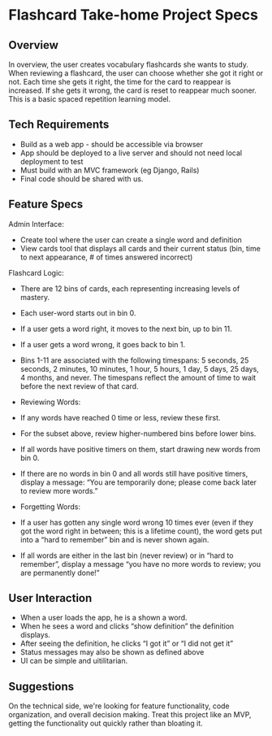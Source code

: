 Flashcard Take-home Project Specs
=================================

Overview
--------
In overview, the user creates vocabulary flashcards she wants to study. When reviewing a flashcard, the user can choose whether she got it right or not. Each time she gets it right, the time for the card to reappear is increased. If she gets it wrong, the card is reset to reappear much sooner. This is a basic spaced repetition learning model.

Tech Requirements
--------
- Build as a web app - should be accessible via browser
- App should be deployed to a live server and should not need local deployment to test
- Must build with an MVC framework (eg Django, Rails)
- Final code should be shared with us. 

Feature Specs
--------
Admin Interface:
- Create tool where the user can create a single word and definition
- View cards tool that displays all cards and their current status (bin, time to next appearance, # of times answered incorrect)

Flashcard Logic:
- There are 12 bins of cards, each representing increasing levels of mastery.
 - Each user-word starts out in bin 0.
 - If a user gets a word right, it moves to the next bin, up to bin 11.
 - If a user gets a word wrong, it goes back to bin 1.
 - Bins 1-11 are associated with the following timespans:  5 seconds, 25 seconds, 2 minutes, 10 minutes, 1 hour, 5 hours, 1 day, 5 days, 25 days, 4 months, and never. The timespans reflect the amount of time to wait before the next review of that card.

- Reviewing Words:
 - If any words have reached 0 time or less, review these first.
  - For the subset above, review higher-numbered bins before lower bins.
 - If all words have positive timers on them, start drawing new words from bin 0.
 - If there are no words in bin 0 and all words still have positive timers, display a message: “You are temporarily done; please come back later to review more words.”

- Forgetting Words:
 - If a user has gotten any single word wrong 10 times ever (even if they got the word right in between; this is a lifetime count), the word gets put into a “hard to remember” bin and is never shown again.
 - If all words are either in the last bin (never review) or in “hard to remember”, display a message “you have no more words to review; you are permanently done!”

User Interaction
--------
- When a user loads the app, he is a shown a word.
 - When he sees a word and clicks “show definition” the definition displays.
 - After seeing the definition, he clicks “I got it” or “I did not get it”
- Status messages may also be shown as defined above
- UI can be simple and uitilitarian. 

Suggestions
--------
On the technical side, we're looking for feature functionality, code organization, and overall decision making. Treat this project like an MVP, getting the functionality out quickly rather than bloating it.
